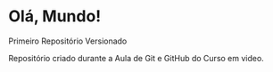 # Olá, Mundo!
 Primeiro Repositório Versionado

 Repositório criado durante a Aula de Git e GitHub do Curso em video.
